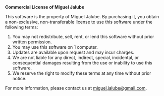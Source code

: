 **Commercial License of Miguel Jalube**

This software is the property of Miguel Jalube. By purchasing it, you obtain a non-exclusive, non-transferable license to use this software under the following terms:

1. You may not redistribute, sell, rent, or lend this software without prior written permission.
2. You may use this software on 1 computer.
3. Updates are available upon request and may incur charges.
4. We are not liable for any direct, indirect, special, incidental, or consequential damages resulting from the use or inability to use this software.
5. We reserve the right to modify these terms at any time without prior notice.

For more information, please contact us at miguel.jalube@gmail.com.
